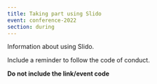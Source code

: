 ```yaml
---
title: Taking part using Slido
event: conference-2022
section: during
---
```


Information about using Slido.

Include a reminder to follow the code of conduct.

**Do not include the link/event code**